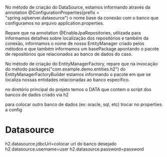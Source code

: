 No método de criação do DataSource, estamos informando através da annotation
@ConfigurationProperties(prefix = "spring.sqlserver.datasource") 
o nome base da conexão com o banco que configuramos no arquivo application.properties.

Repare que na annotation @EnableJpaRepositories, 
utilizada para informamos detalhes sobre localização dos repositórios e também da conexão, 
informamos o nome de nosso EntityManager criado pelos métodos e que também informamos um basePackage apontando o pacote de repositórios 
que relacionados ao banco de dados do caso.

No método de criação do EntityManagerFactory, repare que na invocação do método 
packages("com.example.demo.entities.h2")
do EntityManagerFactoryBuilder estamos informando o pacote em que se localiza nossas entidades relacionadas ao banco específico.

no diretório principal do projeto temos o DATA que contem o script dos bancos de dados criado via h2

para colocar outro banco de dados (ex: oracle, sql, etc) trocar no properties a config

# Datasource
h2.datasource.jdbcUrl=colocar url do banco desejado
h2.datasource.username=user
h2.datasource.password=password


